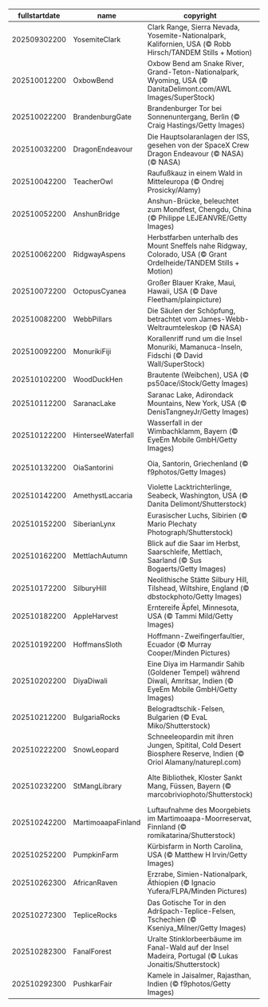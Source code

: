 |fullstartdate|name|copyright|title|image|
|--|--|--|--|--|
202509302200|YosemiteClark|Clark Range, Sierra Nevada, Yosemite-Nationalpark, Kalifornien, USA (© Robb Hirsch/TANDEM Stills + Motion)|Echos aus der Clark Range|![](/de-DE/2025/10/202509302200YosemiteClark.jpg)|
202510012200|OxbowBend|Oxbow Bend am Snake River, Grand-Teton-Nationalpark, Wyoming, USA (© DanitaDelimont.com/AWL Images/SuperStock)|Die Natur in ihrer reinsten Form|![](/de-DE/2025/10/202510012200OxbowBend.jpg)|
202510022200|BrandenburgGate|Brandenburger Tor bei Sonnenuntergang, Berlin (© Craig Hastings/Getty Images)|Symbol der Einheit|![](/de-DE/2025/10/202510022200BrandenburgGate.jpg)|
202510032200|DragonEndeavour|Die Hauptsolaranlagen der ISS, gesehen von der SpaceX Crew Dragon Endeavour (© NASA)  (© NASA)|Der Kosmos kennt keine Grenzen|![](/de-DE/2025/10/202510032200DragonEndeavour.jpg)|
202510042200|TeacherOwl|Raufußkauz in einem Wald in Mitteleuropa (© Ondrej Prosicky/Alamy)|Weisheit feiern|![](/de-DE/2025/10/202510042200TeacherOwl.jpg)|
202510052200|AnshunBridge|Anshun-Brücke, beleuchtet zum Mondfest, Chengdu, China (© Philippe LEJEANVRE/Getty Images)|Bis zum Mond und zurück|![](/de-DE/2025/10/202510052200AnshunBridge.jpg)|
202510062200|RidgwayAspens|Herbstfarben unterhalb des Mount Sneffels nahe Ridgway, Colorado, USA (© Grant Ordelheide/TANDEM Stills + Motion)|Goldener Herbstglanz|![](/de-DE/2025/10/202510062200RidgwayAspens.jpg)|
202510072200|OctopusCyanea|Großer Blauer Krake, Maui, Hawaii, USA (© Dave Fleetham/plainpicture)|Tarnung in Bewegung|![](/de-DE/2025/10/202510072200OctopusCyanea.jpg)|
202510082200|WebbPillars|Die Säulen der Schöpfung, betrachtet vom James-Webb-Weltraumteleskop (© NASA)|Ein Universum in voller Blüte|![](/de-DE/2025/10/202510082200WebbPillars.jpg)|
202510092200|MonurikiFiji|Korallenriff rund um die Insel Monuriki, Mamanuca-Inseln, Fidschi (© David Wall/SuperStock)|Ein Hauch von Freiheit|![](/de-DE/2025/10/202510092200MonurikiFiji.jpg)|
202510102200|WoodDuckHen|Brautente (Weibchen), USA (© ps50ace/iStock/Getty Images)|Instinkt kennt den Weg|![](/de-DE/2025/10/202510102200WoodDuckHen.jpg)|
202510112200|SaranacLake|Saranac Lake, Adirondack Mountains, New York, USA (© DenisTangneyJr/Getty Images)|Herbstidylle am See|![](/de-DE/2025/10/202510112200SaranacLake.jpg)|
202510122200|HinterseeWaterfall|Wasserfall in der Wimbachklamm, Bayern (© EyeEm Mobile GmbH/Getty Images)|Die Stimme des Wassers|![](/de-DE/2025/10/202510122200HinterseeWaterfall.jpg)|
202510132200|OiaSantorini|Oia, Santorin, Griechenland (© f9photos/Getty Images)|Träume in Blau und Weiß gemalt|![](/de-DE/2025/10/202510132200OiaSantorini.jpg)|
202510142200|AmethystLaccaria|Violette Lacktrichterlinge, Seabeck, Washington, USA (© Danita Delimont/Shutterstock)|Lila leuchtet der Wald|![](/de-DE/2025/10/202510142200AmethystLaccaria.jpg)|
202510152200|SiberianLynx|Eurasischer Luchs, Sibirien (© Mario Plechaty Photograph/Shutterstock)|Der Schatten der Wälder|![](/de-DE/2025/10/202510152200SiberianLynx.jpg)|
202510162200|MettlachAutumn|Blick auf die Saar im Herbst, Saarschleife, Mettlach, Saarland (© Sus Bogaerts/Getty Images)|Ein einzigartiger Panoramablick|![](/de-DE/2025/10/202510162200MettlachAutumn.jpg)|
202510172200|SilburyHill|Neolithische Stätte Silbury Hill, Tilshead, Wiltshire, England (© dbstockphoto/Getty Images)|Wo Geschichte ruht|![](/de-DE/2025/10/202510172200SilburyHill.jpg)|
202510182200|AppleHarvest|Erntereife Äpfel, Minnesota, USA (© Tammi Mild/Getty Images)|Erntegenuss pur|![](/de-DE/2025/10/202510182200AppleHarvest.jpg)|
202510192200|HoffmansSloth|Hoffmann-Zweifingerfaultier, Ecuador (© Murray Cooper/Minden Pictures)|Ein Leben in Zeitlupe|![](/de-DE/2025/10/202510192200HoffmansSloth.jpg)|
202510202200|DiyaDiwali|Eine Diya im Harmandir Sahib (Goldener Tempel) während Diwali, Amritsar, Indien (© EyeEm Mobile GmbH/Getty Images)|Leuchtende Traditionen|![](/de-DE/2025/10/202510202200DiyaDiwali.jpg)|
202510212200|BulgariaRocks|Belogradtschik-Felsen, Bulgarien (© EvaL Miko/Shutterstock)|Felsen, die Geschichten erzählen|![](/de-DE/2025/10/202510212200BulgariaRocks.jpg)|
202510222200|SnowLeopard|Schneeleopardin mit ihren Jungen, Spitital, Cold Desert Biosphere Reserve, Indien (© Oriol Alamany/naturepl.com)|Majestät der Berge|![](/de-DE/2025/10/202510222200SnowLeopard.jpg)|
202510232200|StMangLibrary|Alte Bibliothek, Kloster Sankt Mang, Füssen, Bayern (© marcobriviophoto/Shutterstock)|Orte der Begegnung und Inspiration|![](/de-DE/2025/10/202510232200StMangLibrary.jpg)|
202510242200|MartimoaapaFinland|Luftaufnahme des Moorgebiets im Martimoaapa-Moorreservat, Finnland (© romikatarina/Shutterstock)|Finnlands lebendiges Moor|![](/de-DE/2025/10/202510242200MartimoaapaFinland.jpg)|
202510252200|PumpkinFarm|Kürbisfarm in North Carolina, USA (© Matthew H Irvin/Getty Images)|Herbstzauber in Orange|![](/de-DE/2025/10/202510252200PumpkinFarm.jpg)|
202510262300|AfricanRaven|Erzrabe, Simien-Nationalpark, Äthiopien (© Ignacio Yufera/FLPA/Minden Pictures)|König der Lüfte|![](/de-DE/2025/10/202510262300AfricanRaven.jpg)|
202510272300|TepliceRocks|Das Gotische Tor in den Adršpach-Teplice-Felsen, Tschechien (© Kseniya_Milner/Getty Images)|Ein Tor zur Magie der Natur|![](/de-DE/2025/10/202510272300TepliceRocks.jpg)|
202510282300|FanalForest|Uralte Stinklorbeerbäume im Fanal-Wald auf der Insel Madeira, Portugal (© Lukas Jonaitis/Shutterstock)|In der Zeit verwurzelt|![](/de-DE/2025/10/202510282300FanalForest.jpg)|
202510292300|PushkarFair|Kamele in Jaisalmer, Rajasthan, Indien (© f9photos/Getty Images)|Zwischen Dünen und Zeit|![](/de-DE/2025/10/202510292300PushkarFair.jpg)|
